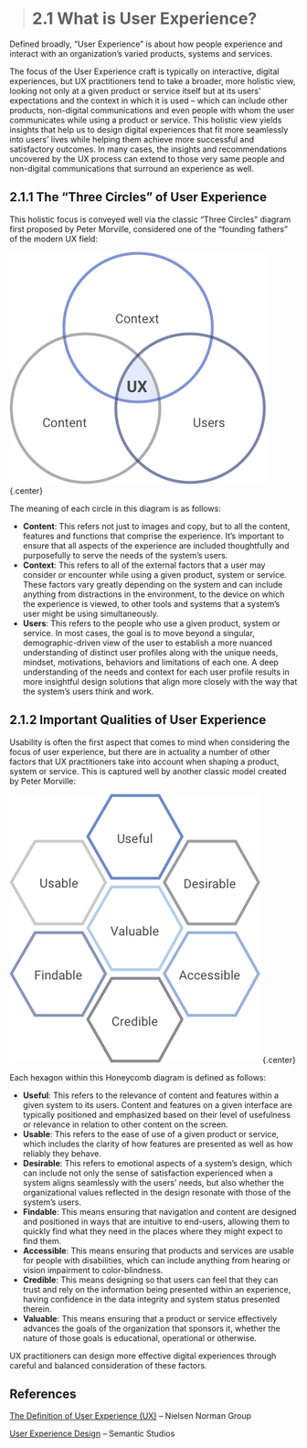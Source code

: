 > # 2.1 What is User Experience?

Defined broadly, “User Experience” is about how people experience and interact with an organization’s varied products, systems and services. 

The focus of the User Experience craft is typically on interactive, digital experiences, but UX practitioners tend to take a broader, more holistic view, looking not only at a given product or service itself but at its users’ expectations and the context in which it is used – which can include other products, non-digital communications and even people with whom the user communicates while using a product or service. This holistic view yields insights that help us to design digital experiences that fit more seamlessly into users’ lives while helping them achieve more successful and satisfactory outcomes. In many cases, the insights and recommendations uncovered by the UX process can extend to those very same people and non-digital communications that surround an experience as well.

## 2.1.1 The “Three Circles” of User Experience

This holistic focus is conveyed well via the classic “Three Circles” diagram first proposed by Peter Morville, considered one of the “founding fathers” of the modern UX field:

![2.1-1](/_assets/2.1_three_circles.png)
{.center}


The meaning of each circle in this diagram is as follows:

- **Content**: This refers not just to images and copy, but to all the content, features and functions that comprise the experience. It’s important to ensure that all aspects of the experience are included thoughtfully and purposefully to serve the needs of the system’s users.
- **Context**: This refers to all of the external factors that a user may consider or encounter while using a given product, system or service. These factors vary greatly depending on the system and can include anything from distractions in the environment, to the device on which the experience is viewed, to other tools and systems that a system’s user might be using simultaneously.
- **Users**: This refers to the people who use a given product, system or service. In most cases, the goal is to move beyond a singular, demographic-driven view of the user to establish a more nuanced understanding of distinct user profiles along with the unique needs, mindset, motivations, behaviors and limitations of each one.
A deep understanding of the needs and context for each user profile results in more insightful design solutions that align more closely with the way that the system’s users think and work.

## 2.1.2 Important Qualities of User Experience

Usability is often the first aspect that comes to mind when considering the focus of user experience, but there are in actuality a number of other factors that UX practitioners take into account when shaping a product, system or service. This is captured well by another classic model created by Peter Morville:
 
![2.1-1](/_assets/2.1.2_important_qualities.png)
{.center}

Each hexagon within this Honeycomb diagram is defined as follows:

- **Useful**: This refers to the relevance of content and features within a given system to its users. Content and features on a given interface are typically positioned and emphasized based on their level of usefulness or relevance in relation to other content on the screen.
- **Usable**: This refers to the ease of use of a given product or service, which includes the clarity of how features are presented as well as how reliably they behave.
- **Desirable**: This refers to emotional aspects of a system’s design, which can include not only the sense of satisfaction experienced when a system aligns seamlessly with the users’ needs, but also whether the organizational values reflected in the design resonate with those of the system’s users.
- **Findable**: This means ensuring that navigation and content are designed and positioned in ways that are intuitive to end-users, allowing them to quickly find what they need in the places where they might expect to find them.
- **Accessible**: This means ensuring that products and services are usable for people with disabilities, which can include anything from hearing or vision impairment to color-blindness.
- **Credible**: This means designing so that users can feel that they can trust and rely on the information being presented within an experience, having confidence in the data integrity and system status presented therein. 
- **Valuable**: This means ensuring that a product or service effectively advances the goals of the organization that sponsors it, whether the nature of those goals is educational, operational or otherwise.

UX practitioners can design more effective digital experiences through careful and balanced consideration of these factors.

## References

[The Definition of User Experience (UX)](google.com) – Nielsen Norman Group

[User Experience Design](google.com) – Semantic Studios